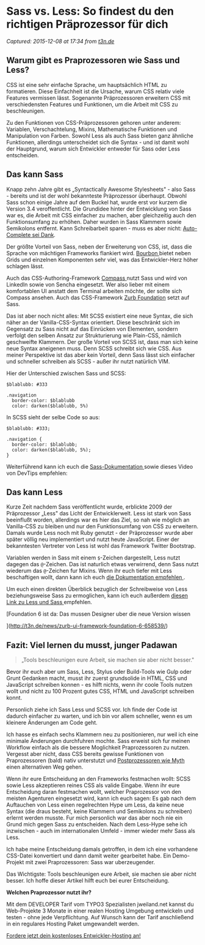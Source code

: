 # Sass vs. Less: So findest du den richtigen Präprozessor für dich

_Captured: 2015-12-08 at 17:34 from [t3n.de](http://t3n.de/news/sass-vs-less-636820/)_

## Warum gibt es Praprozessoren wie Sass und Less?

CSS ist eine sehr einfache Sprache, um hauptsächlich HTML zu formatieren. Diese Einfachheit ist die Ursache, warum CSS relativ viele Features vermissen lässt. Sogenannte Präprozessoren erweitern CSS mit verschiedensten Features und Funktionen, um die Arbeit mit CSS zu beschleunigen.

Zu den Funktionen von CSS-Präprozessoren gehoren unter anderem: Variablen, Verschachtelung, Mixins, Mathematische Funktionen und Manipulation von Farben. Sowohl Less als auch Sass bieten ganz ähnliche Funktionen, allerdings unterscheidet sich die Syntax - und ist damit wohl der Hauptgrund, warum sich Entwickler entweder für Sass oder Less entscheiden.

## Das kann Sass

Knapp zehn Jahre gibt es „Syntactically Awesome Stylesheets" - also Sass - bereits und ist der wohl bekannteste Präprozessor überhaupt. Obwohl Sass schon einige Jahre auf dem Buckel hat, wurde erst vor kurzem die Version 3.4 veroffentlicht. Die Grundidee hinter der Entwicklung von Sass war es, die Arbeit mit CSS einfacher zu machen, aber gleichzeitig auch den Funktionsumfang zu erhöhen. Daher wurden in Sass Klammern sowie Semikolons entfernt. Kann Schreibarbeit sparen - muss es aber nicht: [Auto-Complete sei Dank](http://t3n.de/news/sublime-text-liebeserklaerung-538707/).

Der größte Vorteil von Sass, neben der Erweiterung von CSS, ist, dass die Sprache von mächtigen Frameworks flankiert wird. [Bourbon ](http://bourbon.io) bietet neben Grids und einzelnen Komponenten sehr viel, was das Entwickler-Herz höher schlagen lässt.

Auch das CSS-Authoring-Framework [Compass ](http://compass-style.org) nutzt Sass und wird von LinkedIn sowie von Sencha eingesetzt. Wer also lieber mit einem komfortablen UI anstatt dem Terminal arbeiten möchte, der sollte sich Compass ansehen. Auch das CSS-Framework [Zurb Foundation](http://t3n.de/news/foundation-for-apps-frontend-framework-583390/) setzt auf Sass.

Das ist aber noch nicht alles: Mit SCSS existiert eine neue Syntax, die sich näher an der Vanilla-CSS-Syntax orientiert. Diese beschränkt sich im Gegensatz zu Sass nicht auf das Einrücken von Elementen, sondern verfolgt den selben Ansatz zur Strukturierung wie Plain-CSS, nämlich geschweifte Klammern. Der große Vorteil von SCSS ist, dass man sich keine neue Syntax aneigenen muss. Denn SCSS schreibt sich wie CSS. Aus meiner Perspektive ist das aber kein Vorteil, denn Sass lässt sich einfacher und schneller schreiben als SCSS - außer ihr nutzt natürlich VIM.

Hier der Unterschied zwischen Sass und SCSS:
    
    
    $blablubb: #333
    
    .navigation
      border-color: $blablubb
      color: darken($blablubb, 5%)

In SCSS sieht der selbe Code so aus:
    
    
    $blablubb: #333;
    
    .navigation {
      border-color: $blablubb;
      color: darken($blablubb, 5%);
    }

Weiterführend kann ich euch die [Sass-Dokumentation ](http://sass-lang.com/documentation/file.SASS_REFERENCE.html) sowie dieses Video von DevTips empfehlen:

## Das kann Less

Kurze Zeit nachdem Sass veröffentlicht wurde, erblickte 2009 der Präprozessor „Less" das Licht der Entwicklerwelt. Less ist stark von Sass beeinflußt worden, allerdings war es hier das Ziel, so nah wie möglich an Vanilla-CSS zu bleiben und nur den Funktionsumfang von CSS zu erweitern. Damals wurde Less noch mit Ruby genutzt - der Präprozessor wurde aber später völlig neu implementiert und nutzt heute JavaScript. Einer der bekanntesten Vertreter von Less ist wohl das Framework Twitter Bootstrap.

Variablen werden in Sass mit einem `$`-Zeichen dargestellt, Less nutzt dagegen das `@`-Zeichen. Das ist naturlich etwas verwirrend, denn Sass nutzt wiederum das `@`-Zeichen fur Mixins. Wenn ihr euch tiefer mit Less beschaftigen wollt, dann kann ich euch [die Dokumentation empfehlen ](http://lesscss.org/functions/).

Um euch einen direkten Überblick bezuglich der Schreibweise von Less beziehungsweise Sass zu ermoglichen, kann ich euch außerdem [diesen Link zu Less und Sass ](https://gist.github.com/chriseppstein/674726) empfehlen.

[Foundation 6 ist da: Das mussen Designer uber die neue Version wissen

](http://t3n.de/news/zurb-ui-framework-foundation-6-658539/)

## Fazit: Viel lernen du musst, junger Padawan

> „Tools beschleunigen eure Arbeit, sie machen sie aber nicht besser."

Bevor ihr euch aber um Sass, Less, Stylus oder Build-Tools wie Gulp oder Grunt Gedanken macht, musst ihr zuerst grundsolide in HTML, CSS und JavaScript schreiben konnen - es hilft nichts, wenn ihr coole Tools nutzen wollt und nicht zu 100 Prozent gutes CSS, HTML und JavaScript schreiben konnt.

Personlich ziehe ich Sass Less und SCSS vor. Ich finde der Code ist dadurch einfacher zu warten, und ich bin vor allem schneller, wenn es um kleinere Änderungen am Code geht.

Ich hasse es einfach sechs Klammern neu zu positionieren, nur weil ich eine minimale Änderungen durchfuhren mochte. Sass erweist sich fur meinen Workflow einfach als die bessere Moglichkeit Praprozessoren zu nutzen. Vergesst aber nicht, dass CSS bereits gewisse Funktionen von Praprozessoren (bald) nativ unterstutzt und [Postprozessoren wie Myth](http://t3n.de/news/css-variablen-postprozessor-myth-517612/) einen alternativen Weg gehen.

Wenn ihr eure Entscheidung an den Frameworks festmachen wollt: SCSS sowie Less akzeptieren reines CSS als valide Eingabe. Wenn ihr eure Entscheidung daran festmachen wollt, welcher Praprozessor von den meisten Agenturen eingesetzt wird, kann ich euch sagen: Es gab nach dem Auftauchen von Less einen regelrechten Hype um Less, da keine neue Syntax (die draus besteht, keine Klammern und Semikolons zu schreiben) erlernt werden musste. Fur mich personlich war das aber noch nie ein Grund mich gegen Sass zu entscheiden. Nach dem Less-Hype sehe ich inzwischen - auch im internationalen Umfeld - immer wieder mehr Sass als Less.

Ich habe meine Entscheidung damals getroffen, in dem ich eine vorhandene CSS-Datei konvertiert und dann damit weiter gearbeitet habe. Ein Demo-Projekt mit zwei Praprozessoren: Sass war uberzeugender.

Das Wichtigste: Tools beschleunigen eure Arbeit, sie machen sie aber nicht besser. Ich hoffe dieser Artikel hilft euch bei eurer Entscheidung.

**Welchen Praprozessor nutzt ihr?**

Mit dem DEVELOPER Tarif vom TYPO3 Spezialisten jweiland.net kannst du Web-Projekte 3 Monate in einer realen Hosting Umgebung entwickeln und testen - ohne jede Verpflichtung. Auf Wunsch kann der Tarif anschließend in ein regulares Hosting Paket umgewandelt werden.

[Fordere jetzt dein kostenloses Entwickler-Hosting an!](http://guruads.de/api/click/56542ba44979599b1c000039)
